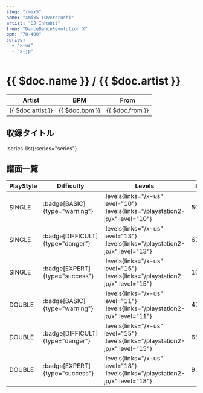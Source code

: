 ```yaml
---
slug: "xmix5"
name: "Xmix5 (Overcrush)"
artist: "DJ Inhabit"
from: "DanceDanceRevolution X"
bpm: "70-400"
series:
  - "x-us"
  - "x-jp"
---
```


# {{ $doc.name }} / {{ $doc.artist }}

|Artist|BPM|From|
|------|---|----|
|{{ $doc.artist }}|{{ $doc.bpm }}|{{ $doc.from }}|

## 収録タイトル

:series-list{:series="series"}

## 譜面一覧

|PlayStyle|Difficulty|Levels|Notes|Movie|
|---------|----------|------|-----|-----|
|SINGLE| :badge[BASIC]{type="warning"}| :levels{links="/x-us" level="10"}  :levels{links="/playstation2-jp/x" level="10"}|504/40||
|SINGLE| :badge[DIFFICULT]{type="danger"}| :levels{links="/x-us" level="13"}  :levels{links="/playstation2-jp/x" level="13"}|671/44||
|SINGLE| :badge[EXPERT]{type="success"}| :levels{links="/x-us" level="15"}  :levels{links="/playstation2-jp/x" level="15"}|1003/45||
|DOUBLE| :badge[BASIC]{type="warning"}| :levels{links="/x-us" level="11"}  :levels{links="/playstation2-jp/x" level="11"}|478/19||
|DOUBLE| :badge[DIFFICULT]{type="danger"}| :levels{links="/x-us" level="15"}  :levels{links="/playstation2-jp/x" level="15"}|658/26||
|DOUBLE| :badge[EXPERT]{type="success"}| :levels{links="/x-us" level="18"}  :levels{links="/playstation2-jp/x" level="18"}|911/39||
